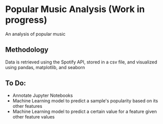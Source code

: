 # Popular Music Analysis (Work in progress)  

An analysis of popular music  

## Methodology  

Data is retrieved using the Spotify API, stored in a csv file, and visualized using pandas, matplotlib, and seaborn  

## To Do:  

- Annotate Jupyter Notebooks  
- Machine Learning model to predict a sample's popularity based on its other features
- Machine Learning model to predict a certain value for a feature given other feature values
